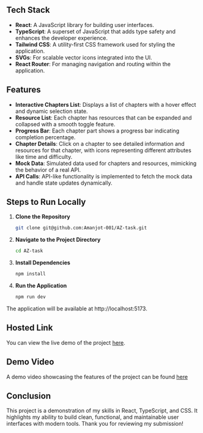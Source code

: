 ## Tech Stack

- **React**: A JavaScript library for building user interfaces.
- **TypeScript**: A superset of JavaScript that adds type safety and enhances the developer experience.
- **Tailwind CSS**: A utility-first CSS framework used for styling the application.
- **SVGs**: For scalable vector icons integrated into the UI.
- **React Router**: For managing navigation and routing within the application.

## Features

- **Interactive Chapters List**: Displays a list of chapters with a hover effect and dynamic selection state.
- **Resource List**: Each chapter has resources that can be expanded and collapsed with a smooth toggle feature.
- **Progress Bar**: Each chapter part shows a progress bar indicating completion percentage.
- **Chapter Details**: Click on a chapter to see detailed information and resources for that chapter, with icons representing different attributes like time and difficulty.
- **Mock Data**: Simulated data used for chapters and resources, mimicking the behavior of a real API.
- **API Calls**: API-like functionality is implemented to fetch the mock data and handle state updates dynamically.

## Steps to Run Locally

1. **Clone the Repository**

   ```bash
   git clone git@github.com:Amanjot-001/AZ-task.git
   ```

2. **Navigate to the Project Directory**
   
   ```bash
   cd AZ-task
   ```

3. **Install Dependencies**
   
   ```bash
   npm install
   ```
4. **Run the Application**

	```bash
	npm run dev
	```

The application will be available at http://localhost:5173.

## Hosted Link
You can view the live demo of the project [here](https://amanjot-singh-az-hiring-task.netlify.app/).

## Demo Video
A demo video showcasing the features of the project can be found [here](https://youtu.be/E3zod7EesPQ)

## Conclusion
This project is a demonstration of my skills in React, TypeScript, and CSS. It highlights my ability to build clean, functional, and maintainable user interfaces with modern tools. Thank you for reviewing my submission!